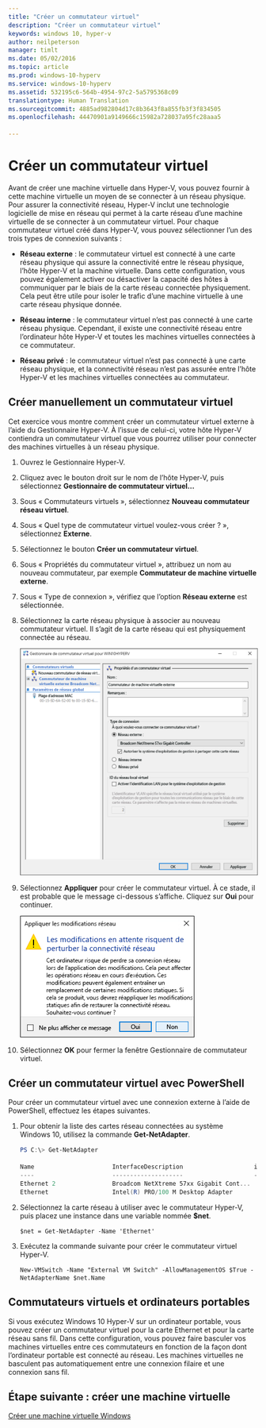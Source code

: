 ```yaml
---
title: "Créer un commutateur virtuel"
description: "Créer un commutateur virtuel"
keywords: windows 10, hyper-v
author: neilpeterson
manager: timlt
ms.date: 05/02/2016
ms.topic: article
ms.prod: windows-10-hyperv
ms.service: windows-10-hyperv
ms.assetid: 532195c6-564b-4954-97c2-5a5795368c09
translationtype: Human Translation
ms.sourcegitcommit: 4885ad982804d17c8b3643f8a855fb3f3f834505
ms.openlocfilehash: 44470901a9149666c15982a728037a95fc28aaa5

---
```


# Créer un commutateur virtuel 

Avant de créer une machine virtuelle dans Hyper-V, vous pouvez fournir à cette machine virtuelle un moyen de se connecter à un réseau physique. Pour assurer la connectivité réseau, Hyper-V inclut une technologie logicielle de mise en réseau qui permet à la carte réseau d’une machine virtuelle de se connecter à un commutateur virtuel. Pour chaque commutateur virtuel créé dans Hyper-V, vous pouvez sélectionner l’un des trois types de connexion suivants :

- **Réseau externe** : le commutateur virtuel est connecté à une carte réseau physique qui assure la connectivité entre le réseau physique, l’hôte Hyper-V et la machine virtuelle. Dans cette configuration, vous pouvez également activer ou désactiver la capacité des hôtes à communiquer par le biais de la carte réseau connectée physiquement. Cela peut être utile pour isoler le trafic d’une machine virtuelle à une carte réseau physique donnée.

- **Réseau interne** : le commutateur virtuel n’est pas connecté à une carte réseau physique. Cependant, il existe une connectivité réseau entre l’ordinateur hôte Hyper-V et toutes les machines virtuelles connectées à ce commutateur.

- **Réseau privé** : le commutateur virtuel n’est pas connecté à une carte réseau physique, et la connectivité réseau n’est pas assurée entre l’hôte Hyper-V et les machines virtuelles connectées au commutateur.

## Créer manuellement un commutateur virtuel

Cet exercice vous montre comment créer un commutateur virtuel externe à l’aide du Gestionnaire Hyper-V. À l’issue de celui-ci, votre hôte Hyper-V contiendra un commutateur virtuel que vous pourrez utiliser pour connecter des machines virtuelles à un réseau physique. 

1. Ouvrez le Gestionnaire Hyper-V.

2. Cliquez avec le bouton droit sur le nom de l’hôte Hyper-V, puis sélectionnez **Gestionnaire de commutateur virtuel...**

3. Sous « Commutateurs virtuels », sélectionnez **Nouveau commutateur réseau virtuel**.

4. Sous « Quel type de commutateur virtuel voulez-vous créer ? », sélectionnez **Externe**.

5. Sélectionnez le bouton **Créer un commutateur virtuel**.

6. Sous « Propriétés du commutateur virtuel », attribuez un nom au nouveau commutateur, par exemple **Commutateur de machine virtuelle externe**.

7. Sous « Type de connexion », vérifiez que l’option **Réseau externe** est sélectionnée.

8. Sélectionnez la carte réseau physique à associer au nouveau commutateur virtuel. Il s’agit de la carte réseau qui est physiquement connectée au réseau.  

    ![](media/newSwitch_upd.png)

9. Sélectionnez **Appliquer** pour créer le commutateur virtuel. À ce stade, il est probable que le message ci-dessous s’affiche. Cliquez sur **Oui** pour continuer.

    ![](media/pen_changes_upd.png)  

10. Sélectionnez **OK** pour fermer la fenêtre Gestionnaire de commutateur virtuel.

## Créer un commutateur virtuel avec PowerShell

Pour créer un commutateur virtuel avec une connexion externe à l’aide de PowerShell, effectuez les étapes suivantes. 

1. Pour obtenir la liste des cartes réseau connectées au système Windows 10, utilisez la commande **Get-NetAdapter**.

    ```powershell
    PS C:\> Get-NetAdapter

    Name                      InterfaceDescription                    ifIndex Status       MacAddress             LinkSpeed
    ----                      --------------------                    ------- ------       ----------             ---------
    Ethernet 2                Broadcom NetXtreme 57xx Gigabit Cont...       5 Up           BC-30-5B-A8-C1-7F         1 Gbps
    Ethernet                  Intel(R) PRO/100 M Desktop Adapter            3 Up           00-0E-0C-A8-DC-31        10 Mbps  
    ```

2. Sélectionnez la carte réseau à utiliser avec le commutateur Hyper-V, puis placez une instance dans une variable nommée **$net**.

    ```
    $net = Get-NetAdapter -Name 'Ethernet'
    ```

3. Exécutez la commande suivante pour créer le commutateur virtuel Hyper-V.

    ```
    New-VMSwitch -Name "External VM Switch" -AllowManagementOS $True -NetAdapterName $net.Name
    ```

## Commutateurs virtuels et ordinateurs portables

Si vous exécutez Windows 10 Hyper-V sur un ordinateur portable, vous pouvez créer un commutateur virtuel pour la carte Ethernet et pour la carte réseau sans fil. Dans cette configuration, vous pouvez faire basculer vos machines virtuelles entre ces commutateurs en fonction de la façon dont l’ordinateur portable est connecté au réseau. Les machines virtuelles ne basculent pas automatiquement entre une connexion filaire et une connexion sans fil.

## Étape suivante : créer une machine virtuelle
[Créer une machine virtuelle Windows](walkthrough_create_vm.md)



<!--HONumber=Jun16_HO4-->


